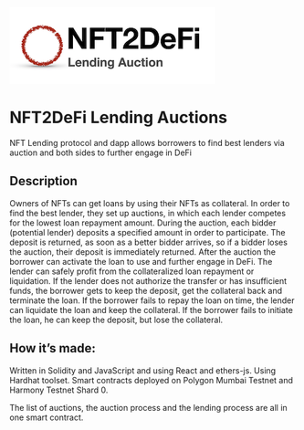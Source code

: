 ![NFT2DeFi Lending Auctions](doc/NFT2DeFi.png)
# NFT2DeFi Lending Auctions
NFT Lending protocol and dapp allows borrowers to find best lenders via auction and both sides to further engage in DeFi

## Description
Owners of NFTs can get loans by using their NFTs as collateral. In order to find the best lender, they set up auctions, in which each lender competes for the lowest loan repayment amount.
During the auction, each bidder (potential lender) deposits a specified amount in order to participate. The deposit is returned, as soon as a better bidder arrives, so if a bidder loses the auction, their deposit is immediately returned. 
After the auction the borrower can activate the loan to use and further engage in DeFi. The lender can safely profit from the collateralized loan repayment or liquidation. If the lender does not authorize the transfer or has insufficient funds, the borrower gets to keep the deposit, get the collateral back and terminate the loan. If the borrower fails to repay the loan on time, the lender can liquidate the loan and keep the collateral. If the borrower fails to initiate the loan, he can keep the deposit, but lose the collateral. 

## How it’s made:
Written in Solidity and JavaScript and using React and ethers-js.
Using Hardhat toolset.
Smart contracts deployed on Polygon Mumbai Testnet and Harmony Testnet Shard 0. 

The list of auctions, the auction process and the lending process are all in one smart contract. 

